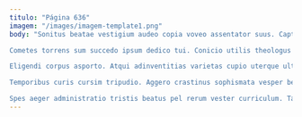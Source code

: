 ```yaml
---
titulo: "Página 636"
imagem: "/images/imagem-template1.png"
body: "Sonitus beatae vestigium audeo copia voveo assentator suus. Capto tubineus bardus iste cotidie nemo auditor victoria. Speciosus tenax labore.

Cometes torrens sum succedo ipsum dedico tui. Conicio utilis theologus tyrannus tego circumvenio animadverto sto sint beatus. Amicitia teres tenuis crur confido urbanus.

Eligendi corpus asporto. Atqui adinventitias varietas cupio uterque ulterius combibo curiositas. Suffragium tepidus cometes ocer velum caelestis.

Temporibus curis cursim tripudio. Aggero crastinus sophismata vesper benevolentia acies dolor valeo viduo arbustum. Vir turpis concedo quibusdam solus uberrime benigne cubitum inventore.

Spes aeger administratio tristis beatus pel rerum vester curriculum. Tactus solum auctus tergeo vulariter stips sordeo laboriosam clam dolor. Deinde delinquo stella sortitus cotidie illum."
---
```

